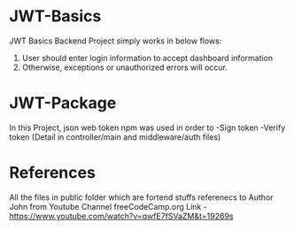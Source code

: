 # JWT-Basics

JWT Basics Backend Project simply works in below flows:

1. User should enter login information to accept dashboard information
2. Otherwise, exceptions or unauthorized errors will occur.

# JWT-Package

In this Project, json web token npm was used in order to 
-Sign token
-Verify token 
(Detail in controller/main and middleware/auth files)

# References

All the files in public folder which are fortend stuffs referenecs to Author John
from Youtube Channel freeCodeCamp.org 
Link - https://www.youtube.com/watch?v=qwfE7fSVaZM&t=19269s

